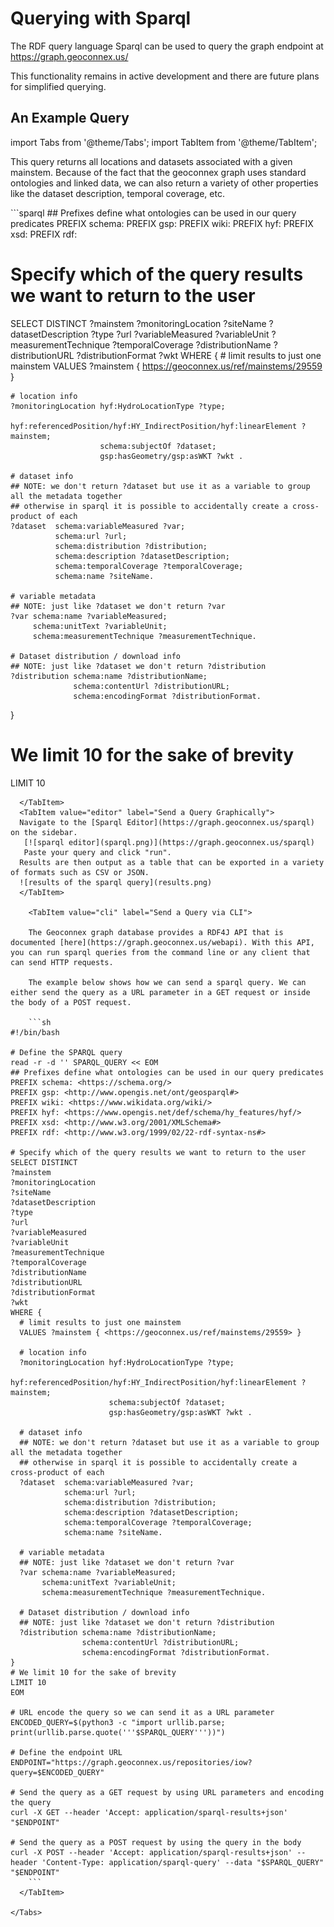 # Querying with Sparql

The RDF query language Sparql can be used to query the graph endpoint at https://graph.geoconnex.us/ 

This functionality remains in active development and there are future plans for simplified querying. 

## An Example Query

import Tabs from '@theme/Tabs';
import TabItem from '@theme/TabItem';

This query returns all locations and datasets associated with a given mainstem. Because of the fact that the geoconnex graph uses standard ontologies and linked data, we can also return a variety of other properties like the dataset description, temporal coverage, etc.

<Tabs>
  <TabItem value="query" label="Create the Query" default>
  ```sparql
## Prefixes define what ontologies can be used in our query predicates
PREFIX schema: <https://schema.org/>
PREFIX gsp: <http://www.opengis.net/ont/geosparql#>
PREFIX wiki: <https://www.wikidata.org/wiki/>
PREFIX hyf: <https://www.opengis.net/def/schema/hy_features/hyf/>
PREFIX xsd: <http://www.w3.org/2001/XMLSchema#>
PREFIX rdf: <http://www.w3.org/1999/02/22-rdf-syntax-ns#>

# Specify which of the query results we want to return to the user
SELECT DISTINCT 
?mainstem 
?monitoringLocation 
?siteName 
?datasetDescription 
?type
?url
?variableMeasured
?variableUnit
?measurementTechnique
?temporalCoverage
?distributionName
?distributionURL
?distributionFormat
?wkt
WHERE {
    # limit results to just one mainstem
    VALUES ?mainstem { <https://geoconnex.us/ref/mainstems/29559> }
    
    # location info
    ?monitoringLocation hyf:HydroLocationType ?type;
    		      hyf:referencedPosition/hyf:HY_IndirectPosition/hyf:linearElement ?mainstem;
                        schema:subjectOf ?dataset;
                        gsp:hasGeometry/gsp:asWKT ?wkt .

    # dataset info
    ## NOTE: we don't return ?dataset but use it as a variable to group all the metadata together
    ## otherwise in sparql it is possible to accidentally create a cross-product of each
    ?dataset  schema:variableMeasured ?var;
              schema:url ?url;
              schema:distribution ?distribution;
              schema:description ?datasetDescription;
              schema:temporalCoverage ?temporalCoverage;
              schema:name ?siteName.
    
    # variable metadata
    ## NOTE: just like ?dataset we don't return ?var
    ?var schema:name ?variableMeasured;
         schema:unitText ?variableUnit;
         schema:measurementTechnique ?measurementTechnique.
    
    # Dataset distribution / download info
    ## NOTE: just like ?dataset we don't return ?distribution
    ?distribution schema:name ?distributionName;
                  schema:contentUrl ?distributionURL;
                  schema:encodingFormat ?distributionFormat.
  
}
# We limit 10 for the sake of brevity
LIMIT 10
```
  </TabItem>
  <TabItem value="editor" label="Send a Query Graphically">
  Navigate to the [Sparql Editor](https://graph.geoconnex.us/sparql) on the sidebar.
   [![sparql editor](sparql.png)](https://graph.geoconnex.us/sparql)
   Paste your query and click "run". 
  Results are then output as a table that can be exported in a variety of formats such as CSV or JSON.
  ![results of the sparql query](results.png)
  </TabItem>

    <TabItem value="cli" label="Send a Query via CLI">

    The Geoconnex graph database provides a RDF4J API that is documented [here](https://graph.geoconnex.us/webapi). With this API, you can run sparql queries from the command line or any client that can send HTTP requests.

    The example below shows how we can send a sparql query. We can either send the query as a URL parameter in a GET request or inside the body of a POST request.

    ```sh
#!/bin/bash

# Define the SPARQL query
read -r -d '' SPARQL_QUERY << EOM
## Prefixes define what ontologies can be used in our query predicates
PREFIX schema: <https://schema.org/>
PREFIX gsp: <http://www.opengis.net/ont/geosparql#>
PREFIX wiki: <https://www.wikidata.org/wiki/>
PREFIX hyf: <https://www.opengis.net/def/schema/hy_features/hyf/>
PREFIX xsd: <http://www.w3.org/2001/XMLSchema#>
PREFIX rdf: <http://www.w3.org/1999/02/22-rdf-syntax-ns#>

# Specify which of the query results we want to return to the user
SELECT DISTINCT 
?mainstem 
?monitoringLocation 
?siteName 
?datasetDescription 
?type
?url
?variableMeasured
?variableUnit
?measurementTechnique
?temporalCoverage
?distributionName
?distributionURL
?distributionFormat
?wkt
WHERE {
  # limit results to just one mainstem
  VALUES ?mainstem { <https://geoconnex.us/ref/mainstems/29559> }
  
  # location info
  ?monitoringLocation hyf:HydroLocationType ?type;
                      hyf:referencedPosition/hyf:HY_IndirectPosition/hyf:linearElement ?mainstem;
                      schema:subjectOf ?dataset;
                      gsp:hasGeometry/gsp:asWKT ?wkt .

  # dataset info
  ## NOTE: we don't return ?dataset but use it as a variable to group all the metadata together
  ## otherwise in sparql it is possible to accidentally create a cross-product of each
  ?dataset  schema:variableMeasured ?var;
            schema:url ?url;
            schema:distribution ?distribution;
            schema:description ?datasetDescription;
            schema:temporalCoverage ?temporalCoverage;
            schema:name ?siteName.
  
  # variable metadata
  ## NOTE: just like ?dataset we don't return ?var
  ?var schema:name ?variableMeasured;
       schema:unitText ?variableUnit;
       schema:measurementTechnique ?measurementTechnique.
  
  # Dataset distribution / download info
  ## NOTE: just like ?dataset we don't return ?distribution
  ?distribution schema:name ?distributionName;
                schema:contentUrl ?distributionURL;
                schema:encodingFormat ?distributionFormat.
}
# We limit 10 for the sake of brevity
LIMIT 10
EOM

# URL encode the query so we can send it as a URL parameter
ENCODED_QUERY=$(python3 -c "import urllib.parse; print(urllib.parse.quote('''$SPARQL_QUERY'''))")

# Define the endpoint URL
ENDPOINT="https://graph.geoconnex.us/repositories/iow?query=$ENCODED_QUERY"

# Send the query as a GET request by using URL parameters and encoding the query
curl -X GET --header 'Accept: application/sparql-results+json' "$ENDPOINT"

# Send the query as a POST request by using the query in the body
curl -X POST --header 'Accept: application/sparql-results+json' --header 'Content-Type: application/sparql-query' --data "$SPARQL_QUERY" "$ENDPOINT"
    ```
  </TabItem>

</Tabs>

